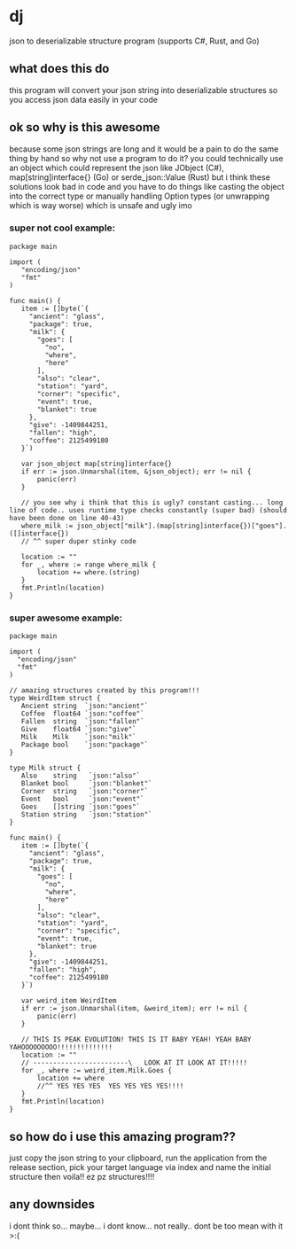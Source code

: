 # dj
json to deserializable structure program (supports C#, Rust, and Go)

## what does this do
this program will convert your json string into deserializable structures so you access json data easily in your code

## ok so why is this awesome
because some json strings are long and it would be a pain to do the same thing by hand so why not use a program to do it? you could technically use an object which could represent the json like JObject (C#), map[string]interface{} (Go) or serde_json::Value (Rust) but i think these solutions look bad in code and you have to do things like casting the object into the correct type or manually handling Option types (or unwrapping which is way worse) which is unsafe and ugly imo

### super not cool example:
 ```
package main

import (
	"encoding/json"
	"fmt"
)

func main() {
	item := []byte(`{
      "ancient": "glass",
      "package": true,
      "milk": {
        "goes": [
          "no",
          "where",
          "here"
        ],
        "also": "clear",
        "station": "yard",
        "corner": "specific",
        "event": true,
        "blanket": true
      },
      "give": -1409844251,
      "fallen": "high",
      "coffee": 2125499180
    }`)

	var json_object map[string]interface{}
	if err := json.Unmarshal(item, &json_object); err != nil {
		panic(err)
	}
    
    // you see why i think that this is ugly? constant casting... long line of code.. uses runtime type checks constantly (super bad) (should have been done on line 40-43)
	where_milk := json_object["milk"].(map[string]interface{})["goes"].([]interface{})
    // ^^ super duper stinky code

	location := ""
	for _, where := range where_milk {
		location += where.(string)
	}
	fmt.Println(location)
}
 ```
 
 ### super awesome example:
 ```
package main

import (
   "encoding/json"
   "fmt"
)

// amazing structures created by this program!!!
type WeirdItem struct {
	Ancient string  `json:"ancient"`
	Coffee  float64 `json:"coffee"`
	Fallen  string  `json:"fallen"`
	Give    float64 `json:"give"`
	Milk    Milk    `json:"milk"`
	Package bool    `json:"package"`
}

type Milk struct {
	Also    string   `json:"also"`
	Blanket bool     `json:"blanket"`
	Corner  string   `json:"corner"`
	Event   bool     `json:"event"`
	Goes    []string `json:"goes"`
	Station string   `json:"station"`
}

func main() {
    item := []byte(`{
      "ancient": "glass",
      "package": true,
      "milk": {
        "goes": [
          "no",
          "where",
          "here"
        ],
        "also": "clear",
        "station": "yard",
        "corner": "specific",
        "event": true,
        "blanket": true
      },
      "give": -1409844251,
      "fallen": "high",
      "coffee": 2125499180
    }`)

	var weird_item WeirdItem
	if err := json.Unmarshal(item, &weird_item); err != nil {
		panic(err)
	}
    
    // THIS IS PEAK EVOLUTION! THIS IS IT BABY YEAH! YEAH BABY YAHOOOOOOOOO!!!!!!!!!!!!!!
    location := ""
    // ------------------------\   LOOK AT IT LOOK AT IT!!!!!
    for _, where := weird_item.Milk.Goes {
        location += where
        //^^ YES YES YES  YES YES YES YES!!!!
    }
    fmt.Println(location)
}
```

## so how do i use this amazing program??
just copy the json string to your clipboard, run the application from the release section, pick your target language via index and name the initial structure then voila!! ez pz structures!!!!

## any downsides
i dont think so... maybe... i dont know... not really.. dont be too mean with it >:(
